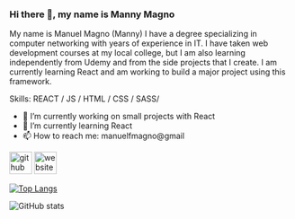 ### Hi there 👋, my name is Manny Magno
My name is Manuel Magno (Manny) I have a degree specializing in computer networking with years of experience in IT. I have taken web development courses at my local college, but I am also learning independently from Udemy and from the side projects that I create. I am currently learning React and am working to build a major project using this framework.

Skills:  REACT / JS / HTML / CSS / SASS/ 

- 🔭 I’m currently working on small projects with React  
- 🌱 I’m currently learning React 
- 📫 How to reach me: manuelfmagno@gmail 


[<img src='https://cdn.jsdelivr.net/npm/simple-icons@3.0.1/icons/github.svg' alt='github' height='40'>](https://github.com/dairy-free)  [<img src='https://cdn.jsdelivr.net/npm/simple-icons@3.0.1/icons/icloud.svg' alt='website' height='40'>](manuelmagno.com)  

[![Top Langs](https://github-readme-stats.vercel.app/api/top-langs/?username=dairy-free)](https://github.com/anuraghazra/github-readme-stats)

![GitHub stats](https://github-readme-stats.vercel.app/api?username=dairy-free&show_icons=true)  



